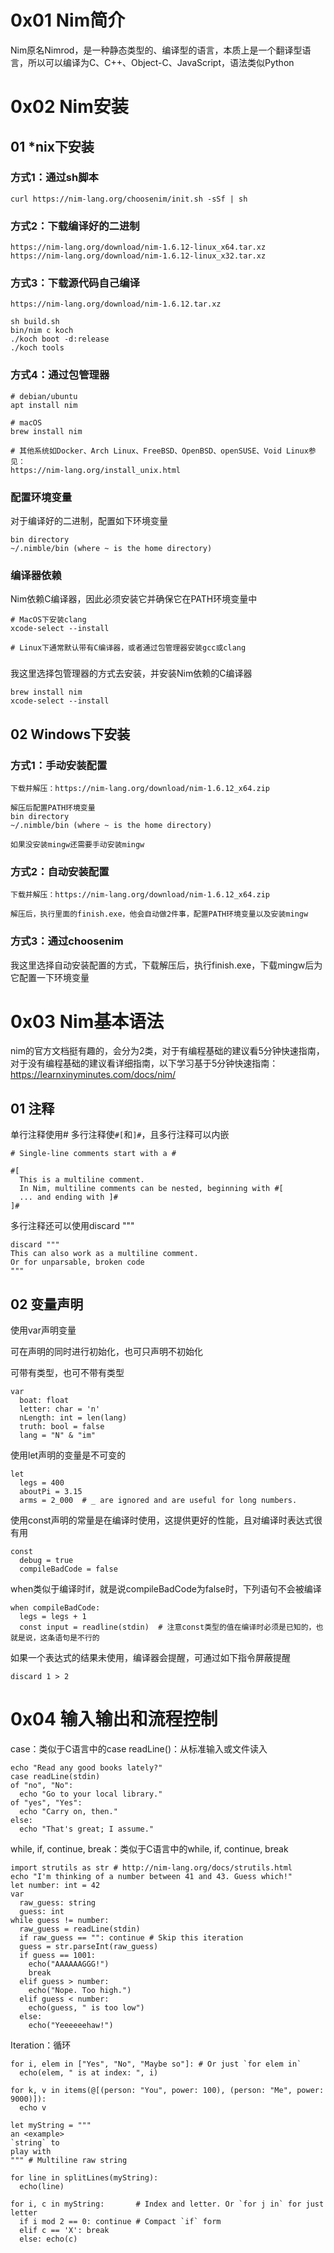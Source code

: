 # 0x01 Nim简介
Nim原名Nimrod，是一种静态类型的、编译型的语言，本质上是一个翻译型语言，所以可以编译为C、C++、Object-C、JavaScript，语法类似Python

# 0x02 Nim安装
## 01 *nix下安装
### 方式1：通过sh脚本
```
curl https://nim-lang.org/choosenim/init.sh -sSf | sh
```
### 方式2：下载编译好的二进制
```
https://nim-lang.org/download/nim-1.6.12-linux_x64.tar.xz
https://nim-lang.org/download/nim-1.6.12-linux_x32.tar.xz
```
### 方式3：下载源代码自己编译
```
https://nim-lang.org/download/nim-1.6.12.tar.xz

sh build.sh
bin/nim c koch
./koch boot -d:release
./koch tools
```
### 方式4：通过包管理器
```
# debian/ubuntu
apt install nim

# macOS
brew install nim

# 其他系统如Docker、Arch Linux、FreeBSD、OpenBSD、openSUSE、Void Linux参见：
https://nim-lang.org/install_unix.html
```
### 配置环境变量

对于编译好的二进制，配置如下环境变量

```
bin directory
~/.nimble/bin (where ~ is the home directory)
```
### 编译器依赖
Nim依赖C编译器，因此必须安装它并确保它在PATH环境变量中
```
# MacOS下安装clang
xcode-select --install

# Linux下通常默认带有C编译器，或者通过包管理器安装gcc或clang
```
### 

我这里选择包管理器的方式去安装，并安装Nim依赖的C编译器

```
brew install nim
xcode-select --install
```

## 02 Windows下安装

### 方式1：手动安装配置
```
下载并解压：https://nim-lang.org/download/nim-1.6.12_x64.zip

解压后配置PATH环境变量
bin directory
~/.nimble/bin (where ~ is the home directory)

如果没安装mingw还需要手动安装mingw
```
### 方式2：自动安装配置
```
下载并解压：https://nim-lang.org/download/nim-1.6.12_x64.zip

解压后，执行里面的finish.exe，他会自动做2件事，配置PATH环境变量以及安装mingw
```
### 方式3：通过choosenim



我这里选择自动安装配置的方式，下载解压后，执行finish.exe，下载mingw后为它配置一下环境变量

# 0x03 Nim基本语法
nim的官方文档挺有趣的，会分为2类，对于有编程基础的建议看5分钟快速指南，对于没有编程基础的建议看详细指南，以下学习基于5分钟快速指南：https://learnxinyminutes.com/docs/nim/

## 01 注释
单行注释使用#
多行注释使`#[`和`]#`，且多行注释可以内嵌
```
# Single-line comments start with a #

#[
  This is a multiline comment.
  In Nim, multiline comments can be nested, beginning with #[
  ... and ending with ]#
]#
```
多行注释还可以使用discard """
```
discard """
This can also work as a multiline comment.
Or for unparsable, broken code
"""
```

## 02 变量声明
使用var声明变量

可在声明的同时进行初始化，也可只声明不初始化

可带有类型，也可不带有类型

```
var
  boat: float
  letter: char = 'n'
  nLength: int = len(lang)
  truth: bool = false
  lang = "N" & "im"
```

使用let声明的变量是不可变的
```
let
  legs = 400
  aboutPi = 3.15
  arms = 2_000  # _ are ignored and are useful for long numbers.
```

使用const声明的常量是在编译时使用，这提供更好的性能，且对编译时表达式很有用
```
const
  debug = true
  compileBadCode = false
```

when类似于编译时if，就是说compileBadCode为false时，下列语句不会被编译
```
when compileBadCode:
  legs = legs + 1
  const input = readline(stdin)  # 注意const类型的值在编译时必须是已知的，也就是说，这条语句是不行的
```

如果一个表达式的结果未使用，编译器会提醒，可通过如下指令屏蔽提醒
```
discard 1 > 2
```

# 0x04 输入输出和流程控制

case：类似于C语言中的case
readLine()：从标准输入或文件读入

```
echo "Read any good books lately?"
case readLine(stdin)
of "no", "No":
  echo "Go to your local library."
of "yes", "Yes":
  echo "Carry on, then."
else:
  echo "That's great; I assume."
```

while, if, continue, break：类似于C语言中的while, if, continue, break

```
import strutils as str # http://nim-lang.org/docs/strutils.html
echo "I'm thinking of a number between 41 and 43. Guess which!"
let number: int = 42
var
  raw_guess: string
  guess: int
while guess != number:
  raw_guess = readLine(stdin)
  if raw_guess == "": continue # Skip this iteration
  guess = str.parseInt(raw_guess)
  if guess == 1001:
    echo("AAAAAAGGG!")
    break
  elif guess > number:
    echo("Nope. Too high.")
  elif guess < number:
    echo(guess, " is too low")
  else:
    echo("Yeeeeeehaw!")
```
Iteration：循环
```
for i, elem in ["Yes", "No", "Maybe so"]: # Or just `for elem in`
  echo(elem, " is at index: ", i)

for k, v in items(@[(person: "You", power: 100), (person: "Me", power: 9000)]):
  echo v

let myString = """
an <example>
`string` to
play with
""" # Multiline raw string

for line in splitLines(myString):
  echo(line)

for i, c in myString:       # Index and letter. Or `for j in` for just letter
  if i mod 2 == 0: continue # Compact `if` form
  elif c == 'X': break
  else: echo(c)
```